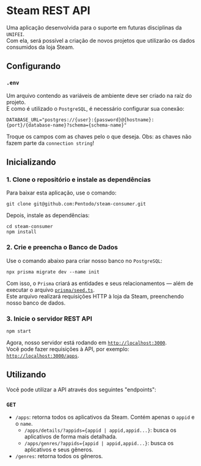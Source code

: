 # Steam REST API

Uma aplicação desenvolvida para o suporte em futuras disciplinas da `UNIFEI`.\
Com ela, será possível a criação de novos projetos que utilizarão os dados consumidos da loja Steam.

## Configurando

### `.env`

Um arquivo contendo as variáveis de ambiente deve ser criado na raíz do projeto.\
E como é utilizado o `PostgreSQL`, é necessário configurar sua conexão:

```
DATABASE_URL="postgres://{user}:{password}@{hostname}:{port}/{database-name}?schema={schema-name}"
```

Troque os campos com as chaves pelo o que deseja. Obs: as chaves não fazem parte da `connection string`!

## Inicializando

### 1. Clone o repositório e instale as dependências

Para baixar esta aplicação, use o comando:

```
git clone git@github.com:Pentodo/steam-consumer.git
```

Depois, instale as dependências:

```
cd steam-consumer
npm install
```

### 2. Crie e preencha o Banco de Dados

Use o comando abaixo para criar nosso banco no `PostgreSQL`:

```
npx prisma migrate dev --name init
```

Com isso, o `Prisma` criará as entidades e seus relacionamentos — além de executar o arquivo [`prisma/seed.ts`](./prisma/seed.ts).\
Este arquivo realizará requisições HTTP à loja da Steam, preenchendo nosso banco de dados.

### 3. Inicie o servidor REST API

```
npm start
```

Agora, nosso servidor está rodando em [`http://localhost:3000`](http://localhost:3000).\
Você pode fazer requisições à API, por exemplo: [`http://localhost:3000/apps`](http://localhost:3000/apps).

## Utilizando

Você pode utilizar a API através dos seguintes "endpoints":

### `GET`

- `/apps`: retorna todos os aplicativos da Steam. Contém apenas o `appid` e o `name`.
  - `/apps/details/?appids={appid | appid,appid...}`: busca os aplicativos de forma mais detalhada.
  - `/apps/genres/?appids={appid | appid,appid...}`: busca os aplicativos e seus gêneros.
- `/genres`: retorna todos os gêneros.
